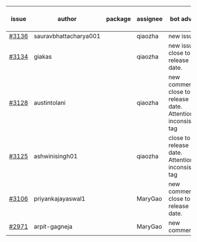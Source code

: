 | issue | author | package | assignee | bot advice | created date of issue | target release date | date from target |
| ------ | ------ | ------ | ------ | ------ | ------ | ------ | :-----: |
| [#3136](https://github.com/Azure/sdk-release-request/issues/3136) | sauravbhattacharya001 |  | qiaozha | new issue. | 09-02 | 10-17 |  |
| [#3134](https://github.com/Azure/sdk-release-request/issues/3134) | giakas |  | qiaozha | new issue. close to release date.  | 09-01 | 09-06 | 2 |
| [#3128](https://github.com/Azure/sdk-release-request/issues/3128) | austintolani |  | qiaozha | new comment. close to release date.  Attention to inconsistent tag | 08-30 | 09-01 | -2 |
| [#3125](https://github.com/Azure/sdk-release-request/issues/3125) | ashwinisingh01 |  | qiaozha | close to release date.  Attention to inconsistent tag | 08-29 | 09-02 | -1 |
| [#3106](https://github.com/Azure/sdk-release-request/issues/3106) | priyankajayaswal1 |  | MaryGao | new comment. close to release date.  | 08-22 | 09-05 | 1 |
| [#2971](https://github.com/Azure/sdk-release-request/issues/2971) | arpit-gagneja |  | MaryGao | new comment. | 07-04 | 09-30 |  |
